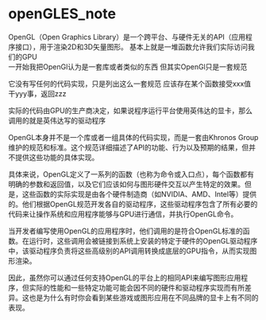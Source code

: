 # openGLES_note
OpenGL（Open Graphics Library）是一个跨平台、与硬件无关的API（应用程序接口），用于渲染2D和3D矢量图形。
基本上就是一堆函数允许我们实际访问我们的GPU    
一开始我把OpenGl认为是一套库或者类似的东西
但其实OpenGl只是一套规范

它没有写任何的代码实现，只是列出这么一套规范
应该存在某个函数接受xxx值 干yyy事，返回zzz

实际的代码由GPU的生产商决定，如果说程序运行平台使用英伟达的显卡，那么调用的就是英伟达写的驱动程序

OpenGL本身并不是一个库或者一组具体的代码实现，而是一套由Khronos Group维护的规范和标准。这个规范详细描述了API的功能、行为以及预期的结果，但并不提供这些功能的具体实现。

具体来说，OpenGL定义了一系列的函数（也称为命令或入口点），每个函数都有明确的参数和返回值，以及它们应该如何与图形硬件交互以产生特定的效果。但是，这些函数的实际实现是由各个硬件制造商（如NVIDIA、AMD、Intel等）提供的。他们根据OpenGL规范开发各自的驱动程序，这些驱动程序包含了所有必要的代码来让操作系统和应用程序能够与GPU进行通信，并执行OpenGL命令。

当开发者编写使用OpenGL的应用程序时，他们调用的是符合OpenGL标准的函数。在运行时，这些调用会被链接到系统上安装的特定于硬件的OpenGL驱动程序中，该驱动程序负责将这些高级别的API调用转换成底层的GPU指令，从而实现图形渲染。

因此，虽然你可以通过任何支持OpenGL的平台上的相同API来编写图形应用程序，但实际的性能和一些特定功能可能会因不同的硬件和驱动程序实现而有所差异。这也是为什么有时你会看到某些游戏或图形应用在不同品牌的显卡上有不同的表现。
